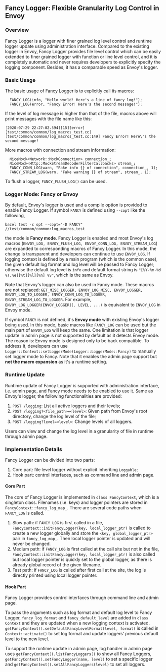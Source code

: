 ## Fancy Logger: Flexible Granularity Log Control in Envoy

### Overview
Fancy Logger is a logger with finer grained log level control and runtime logger update using administration interface. Compared to the existing logger in Envoy, Fancy Logger provides file level control which can be easily extended to finer grained logger with function or line level control, and it is completely automatic and never requires developers to explicitly specify the logging component. Besides, it has a comparable speed as Envoy's logger. 

### Basic Usage
The basic usage of Fancy Logger is to explicitly call its macros:
```
  FANCY_LOG(info, "Hello world! Here's a line of fancy log!");
  FANCY_LOG(error, "Fancy Error! Here's the second message!");
```
If the level of log message is higher than that of the file, macros above will print messages with the file name like this:
```
[2020-07-29 22:27:02.594][15][error][test/common/common/log_macros_test.cc] [test/common/common/log_macros_test.cc:149] Fancy Error! Here\'s the second message!
```
More macros with connection and stream information:
```
  NiceMock<Network::MockConnection> connection_;
  NiceMock<Http::MockStreamDecoderFilterCallbacks> stream_;
  FANCY_CONN_LOG(warn, "Fake info {} of connection", connection_, 1);
  FANCY_STREAM_LOG(warn, "Fake warning {} of stream", stream_, 1);
```
To flush a logger, `FANCY_FLUSH_LOG()` can be used. 

### Logger Mode: Fancy or Envoy
By default, Envoy's logger is used and a compile option is provided to enable Fancy Logger. If symbol `FANCY` is defined using `--copt` like the following,
```
bazel test -c opt --copt="-D FANCY" //test/common/common:log_macros_test
```
the mode is **Fancy mode**. Fancy Logger is enabled and most Envoy's log macros (`ENVOY_LOG, ENVOY_FLUSH_LOG, ENVOY_CONN_LOG, ENVOY_STREAM_LOG`) are expanded to corresponding macros of Fancy Logger. In this mode, the change is transparent and developers can continue to use `ENVOY_LOG`. If logging context is defined by a main program (which is the common case), the given default log format and log level will be passed to Fancy Logger; otherwise the default log level is `info` and default format string is `"[%Y-%m-%d %T.%e][%t][%l][%n] %v"`, which is the same as Envoy. 

Note that Envoy's logger can also be used in Fancy mode. These macros are not replaced: `GET_MISC_LOGGER, ENVOY_LOG_MISC, ENVOY_LOGGER, ENVOY_LOG_TO_LOGGER, ENVOY_CONN_LOG_TO_LOGGER, ENVOY_STREAM_LOG_TO_LOGGER`. For example, `ENVOY_LOG_LOGGER(ENVOY_LOGGER(), LEVEL, ...)` is equivalent to `ENVOY_LOG` in Envoy mode. 

If symbol `FANCY` is not defined, it's **Envoy mode** with existing Envoy's logger being used. In this mode, basic macros like `FANCY_LOG` can be used but the main part of `ENVOY_LOG` will keep the same. One limitation is that logger update in admin page is not supported by default as it detects Envoy mode. The reason is: Envoy mode is designed only to be back compatible. To address it, developers can use `Logger::Context::setLoggerMode(Logger::LoggerMode::Fancy)` to manually set logger mode to Fancy. Note that it enables the admin page support but **not the macro expansion** as it's a runtime setting.


### Runtime Update
Runtime update of Fancy Logger is supported with administration interface, i.e. admin page, and Fancy mode needs to be enabled to use it. Same as Envoy's logger, the following functionalities are provided:

1. `POST /logging`: List all active loggers and their levels;
2. `POST /logging?<file_path>=<level>`: Given path from Envoy's root directory, change the log level of the file;
3. `POST /logging?level=<level>`: Change levels of all loggers.

Users can view and change the log level in a granularity of file in runtime through admin page.

### Implementation Details
Fancy Logger can be divided into two parts: 
1. Core part: file level logger without explicit inheriting `Loggable`;
2. Hook part: control interfaces, such as command line and admin page. 

#### Core Part
The core of Fancy Logger is implemented in `class FancyContext`, which is a singleton class. Filenames (i.e. keys) and logger pointers are stored in `FancyContext::fancy_log_map_`. There are several code paths when `FANCY_LOG` is called.

1. Slow path: if `FANCY_LOG` is first called in a file, `FancyContext::initFancyLogger(key, local_logger_ptr)` is called to create a new logger globally and store the `<key, global_logger_ptr>` pair in `fancy_log_map_`. Then local logger pointer is updated and will never be changed. 
2. Medium path: if `FANCY_LOG` is first called at the call site but not in the file, `FancyContext::initFancyLogger(key, local_logger_ptr)` is also called but local logger pointer is quickly set to the global logger, as there is already global record of the given filename.
3. Fast path: if `FANCY_LOG` is called after first call at the site, the log is directly printed using local logger pointer.

#### Hook Part
Fancy Logger provides control interfaces through command line and admin page. 

To pass the arguments such as log format and default log level to Fancy Logger, `fancy_log_format` and `fancy_default_level` are added in `class Context` and they are updated when a new logging context is activated. `getFancyContext().setDefaultFancyLevelFormat(level, format)` is called in `Context::activate()` to set log format and update loggers' previous default level to the new level. 

To support the runtime update in admin page, log handler in admin page uses `getFancyContext().listFancyLoggers()` to show all Fancy Loggers, `getFancyContext().setFancyLogger(name, level)` to set a specific logger and `getFancyContext().setAllFancyLoggers(level)` to set all loggers.

